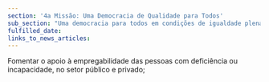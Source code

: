 ```yaml
---
section: '4a Missão: Uma Democracia de Qualidade para Todos'
sub_section: "Uma democracia para todos em condições de igualdade plena"
fulfilled_date:
links_to_news_articles:
---
```


Fomentar o apoio à empregabilidade das pessoas com deficiência ou incapacidade, no setor público e privado;